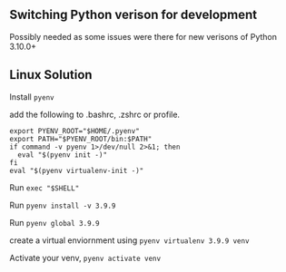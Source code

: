 ## Switching Python verison for development

Possibly needed as some issues were there for new verisons of Python 3.10.0+

## Linux Solution
Install `pyenv`

add the following to .bashrc, .zshrc or profile.

```
export PYENV_ROOT="$HOME/.pyenv"
export PATH="$PYENV_ROOT/bin:$PATH"
if command -v pyenv 1>/dev/null 2>&1; then
  eval "$(pyenv init -)"
fi
eval "$(pyenv virtualenv-init -)"
```

Run `exec "$SHELL"`

Run `pyenv install -v 3.9.9`

Run `pyenv global 3.9.9`

create a virtual enviornment using `pyenv virtualenv 3.9.9 venv`

Activate your venv, `pyenv activate venv`
